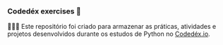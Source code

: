 ### Codedéx exercises 🐍

👨🏽‍💻 Este repositório foi criado para armazenar as práticas, atividades e projetos desenvolvidos durante os estudos de Python no [Codedéx.io](https://codedex.io).
